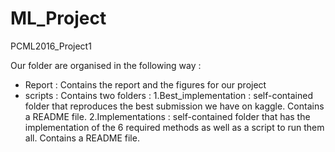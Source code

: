 # ML_Project
PCML2016_Project1

Our folder are organised in the following way : 
- Report : Contains the report and the figures for our project
- scripts : Contains two folders : 
	1.Best_implementation : self-contained folder that reproduces the best submission we have on kaggle. Contains a README file.
	2.Implementations : self-contained folder that has the implementation of the 6 required methods as well as a script to run them all. Contains a README file.
